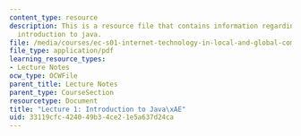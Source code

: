 ```yaml
---
content_type: resource
description: This is a resource file that contains information regarding lecture 1
  introduction to java.
file: /media/courses/ec-s01-internet-technology-in-local-and-global-communities-spring-2005-summer-2005/33119cfc424049b34ce21e5a637d24ca_MITEC_S01S05_l01_introdu.pdf
file_type: application/pdf
learning_resource_types:
- Lecture Notes
ocw_type: OCWFile
parent_title: Lecture Notes
parent_type: CourseSection
resourcetype: Document
title: "Lecture 1: Introduction to Java\xAE"
uid: 33119cfc-4240-49b3-4ce2-1e5a637d24ca
---
```

